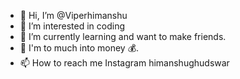 - 👋 Hi, I’m @Viperhimanshu
- 👀 I’m interested in coding 
- 🌱 I’m currently learning and want to make friends.
- 💞️ I'm to much into money 💰.
- 📫 How to reach me  Instagram himanshughudswar

<!---
Viperhimanshu/Viperhimanshu is a ✨ special ✨ repository because its `README.md` (this file) appears on your GitHub profile.
You can click the Preview link to take a look at your changes.
--->
